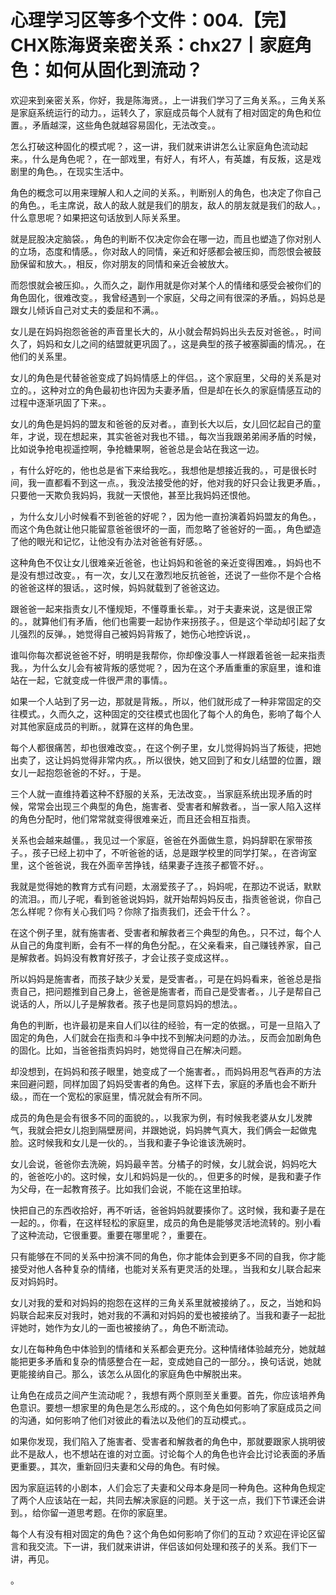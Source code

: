 # 心理学习区等多个文件：004.【完】CHX陈海贤亲密关系：chx27丨家庭角色：如何从固化到流动？

欢迎来到亲密关系，你好，我是陈海贤。，上一讲我们学习了三角关系。，三角关系是家庭系统运行的动力。，运转久了，家庭成员每个人就有了相对固定的角色和位置。，矛盾越深，这些角色就越容易固化，无法改变。。

怎么打破这种固化的模式呢？，这一讲，我们就来讲讲怎么让家庭角色流动起来。，什么是角色呢？，在一部戏里，有好人，有坏人，有英雄，有反叛，这是戏剧里的角色。，在现实生活中。

角色的概念可以用来理解人和人之间的关系。，判断别人的角色，也决定了你自己的角色。，毛主席说，敌人的敌人就是我们的朋友，敌人的朋友就是我们的敌人。，什么意思呢？如果把这句话放到人际关系里。

就是屁股决定脑袋。，角色的判断不仅决定你会在哪一边，而且也塑造了你对别人的立场，态度和情感。，你对敌人的同情，亲近和好感都会被压抑，而怨恨会被鼓励保留和放大。，相反，你对朋友的同情和亲近会被放大。

而怨恨就会被压抑。，久而久之，副作用就是你对某个人的情绪和感受会被你们的角色固化，很难改变。，我曾经遇到一个家庭，父母之间有很深的矛盾。，妈妈总是跟女儿倾诉自己对丈夫的委屈和不满。。

女儿是在妈妈抱怨爸爸的声音里长大的，从小就会帮妈妈出头去反对爸爸。，时间久了，妈妈和女儿之间的结盟就更巩固了。，这是典型的孩子被塞脚画的情况。，在他们的关系里。

女儿的角色是代替爸爸变成了妈妈情感上的伴侣。，这个家庭里，父母的关系是对立的。，这种对立的角色最初也许因为夫妻矛盾，但是却在长久的家庭情感互动的过程中逐渐巩固了下来。。

女儿的角色是妈妈的盟友和爸爸的反对者。，直到长大以后，女儿回忆起自己的童年，才说，现在想起来，其实爸爸对我也不错。，每次当我跟弟弟闹矛盾的时候，比如说争抢电视遥控啊，争抢糖果啊，爸爸总是会站在我这一边。

，有什么好吃的，他也总是省下来给我吃。，我想他是想接近我的。，可是很长时间，我一直都看不到这一点。，我没法接受他的好，他对我的好只会让我更矛盾。，只要他一天欺负我妈妈，我就一天恨他，甚至比我妈妈还恨他。

，为什么女儿小时候看不到爸爸的好呢？，因为他一直扮演着妈妈盟友的角色。，而这个角色就让他只能留意爸爸很坏的一面，而忽略了爸爸好的一面。，角色塑造了他的眼光和记忆，让他没有办法对爸爸有好感。。

这种角色不仅让女儿很难亲近爸爸，也让妈妈和爸爸的亲近变得困难。，妈妈也不是没有想过改变。，有一次，女儿又在激烈地反抗爸爸，还说了一些你不是个合格的爸爸这样的狠话。，这时候，妈妈就载到了爸爸这边。

跟爸爸一起来指责女儿不懂规矩，不懂尊重长辈。，对于夫妻来说，这是很正常的。，就算他们有矛盾，他们也需要一起协作来拐孩子。，但是这个举动却引起了女儿强烈的反弹。，她觉得自己被妈妈背叛了，她伤心地控诉说，。

谁叫你每次都说爸爸不好，明明是我帮你，你却像没事人一样跟着爸爸一起来指责我。，为什么女儿会有被背叛的感觉呢？，因为在这个矛盾重重的家庭里，谁和谁站在一起，它就变成一件很严肃的事情。。

如果一个人站到了另一边，那就是背叛。，所以，他们就形成了一种非常固定的交往模式。，久而久之，这种固定的交往模式也固化了每个人的角色，影响了每个人对其他家庭成员的判断。，就算在这样的角色里。

每个人都很痛苦，却也很难改变。，在这个例子里，女儿觉得妈妈当了叛徒，把她出卖了，这让妈妈觉得非常内疚。，所以很快，她又回到了和女儿结盟的位置，跟女儿一起抱怨爸爸的不好。，于是。

三个人就一直维持着这种不舒服的关系，无法改变。，当家庭系统出现矛盾的时候，常常会出现三个典型的角色，施害者、受害者和解救者。，当一家人陷入这样的角色分配时，他们常常就变得很难亲近，而且还会相互指责。

关系也会越来越僵。，我见过一个家庭，爸爸在外面做生意，妈妈辞职在家带孩子。，孩子已经上初中了，不听爸爸的话，总是跟学校里的同学打架。，在咨询室里，这个爸爸说，我在外面辛苦挣钱，结果妻子连孩子都管不好。。

我就是觉得她的教育方式有问题，太溺爱孩子了。，妈妈呢，在那边不说话，默默的流泪。，而儿子呢，看到爸爸说妈妈，就开始帮妈妈反击，指责爸爸说，你自己怎么样呢？你有关心我们吗？你除了指责我们，还会干什么？。

在这个例子里，就有施害者、受害者和解救者三个典型的角色。，只不过，每个人从自己的角度判断，会有不一样的角色分配。，在父亲看来，自己赚钱养家，自己是解救者。妈妈没有教育好孩子，才会让孩子变成这样。。

所以妈妈是施害者，而孩子缺少关爱，是受害者。，可是在妈妈看来，爸爸总是指责自己，把问题推到自己身上，爸爸是施害者，而自己是受害者。，儿子是帮自己说话的人，所以儿子是解救者。孩子也是同意妈妈的想法。。

角色的判断，也许最初是来自人们以往的经验，有一定的依据。，可是一旦陷入了固定的角色，人们就会在指责和斗争中找不到解决问题的办法。，反而会加剧角色的固化。比如，当爸爸指责妈妈时，她觉得自己在解决问题。

却没想到，在妈妈和孩子眼里，她变成了一个施害者。，而妈妈用忍气吞声的方法来回避问题，同样加固了妈妈受害者的角色。这样下去，家庭的矛盾也会不断升级。，而在一个宽松的家庭里，情况就会有所不同。

成员的角色是会有很多不同的面貌的。，以我家为例，有时候我老婆从女儿发脾气，我就会把女儿抱到隔壁房间，并跟她说，妈妈脾气真大，我们俩会一起做鬼脸。这时候我和女儿是一伙的。，当我和妻子争论谁该洗碗时。

女儿会说，爸爸你去洗碗，妈妈最辛苦。分橘子的时候，女儿就会说，妈妈吃大的，爸爸吃小的。这时候，女儿和妈妈是一伙的。，但更多的时候，是我和妻子作为父母，在一起教育孩子。比如我们会说，不能在这里拍球。

快把自己的东西收拾好，再不听话，爸爸妈妈就要揍你了。这时候，我和妻子是在一起的。，你看，在这样轻松的家庭里，成员的角色是能够灵活地流转的。别小看了这种流动，它很重要。重要在哪里呢？，重要在。

只有能够在不同的关系中扮演不同的角色，你才能体会到更多不同的自我，你才能接受对他人各种复杂的情绪，也能对关系有更灵活的处理。，当我和女儿联合起来反对妈妈时。

女儿对我的爱和对妈妈的抱怨在这样的三角关系里就被接纳了。，反之，当她和妈妈联合起来反对我时，她对我的不满和对妈妈的爱也被接纳了。当我和妻子一起批评她时，她作为女儿的一面也被接纳了。，角色不断流动。

女儿在每种角色中体验到的情绪和关系都会更充分。这种情绪体验越充分，她就越能把更多矛盾和复杂的情感整合在一起，变成她自己的一部分。，换句话说，她就更能接纳自己。那么，该怎么从固化的家庭角色中解脱出来。

让角色在成员之间产生流动呢？，我想有两个原则至关重要。首先，你应该培养角色意识。要想一想家里的角色是怎么形成的。，这个角色如何影响了家庭成员之间的沟通，如何影响了他们对彼此的看法以及他们的互动模式。。

如果你发现，我们陷入了施害者、受害者和解救者的角色中，那就要跟家人挑明彼此不是敌人，也不想站在谁的对立面。讨论每个人的角色也许会比讨论表面的矛盾更重要。，其次，重新回归夫妻和父母的角色。有时候。

因为家庭运转的小剧本，人们会忘了夫妻和父母本身是同一种角色。这种角色规定了两个人应该站在一起，共同去解决家庭的问题。关于这一点，我们下节课还会讲到。，给你留一道思考题。在你的家庭里。

每个人有没有相对固定的角色？这个角色如何影响了你们的互动？欢迎在评论区留言和我交流。下一讲，我们就来讲讲，伴侣该如何处理和孩子的关系。我们下一讲，再见。

。